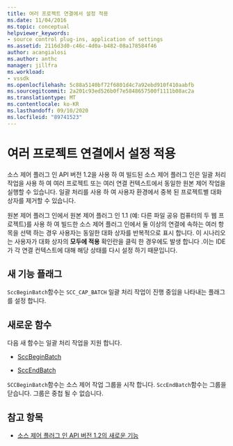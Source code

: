 ```yaml
---
title: 여러 프로젝트 연결에서 설정 적용
ms.date: 11/04/2016
ms.topic: conceptual
helpviewer_keywords:
- source control plug-ins, application of settings
ms.assetid: 2116d3d0-c46c-4d0a-b482-08a178584f46
author: acangialosi
ms.author: anthc
manager: jillfra
ms.workload:
- vssdk
ms.openlocfilehash: 5c88a5140bf72f6801d4c7a92ebd910f410aabfb
ms.sourcegitcommit: 2a201c93ed526b0f7e5848657500f1111b08ac2a
ms.translationtype: MT
ms.contentlocale: ko-KR
ms.lasthandoff: 09/10/2020
ms.locfileid: "89741523"
---
```

# <a name="application-of-settings-across-multiple-project-connections"></a>여러 프로젝트 연결에서 설정 적용
소스 제어 플러그 인 API 버전 1.2을 사용 하 여 빌드된 소스 제어 플러그 인은 일괄 처리 작업을 사용 하 여 여러 프로젝트 또는 여러 연결 컨텍스트에서 동일한 원본 제어 작업을 실행할 수 있습니다. 일괄 처리를 사용 하 여 사용자 환경에서 중복 된 프로젝트별 대화 상자를 제거할 수 있습니다.

 원본 제어 플러그 인에서 원본 제어 플러그 인 1.1 (예: 다른 파일 공유 컴퓨터의 두 웹 프로젝트)를 사용 하 여 빌드한 소스 제어 플러그 인에서 둘 이상의 연결에 속하는 여러 항목을 선택 하는 경우 사용자는 동일한 대화 상자를 반복적으로 표시 합니다. 이 시나리오는 사용자가 대화 상자의 **모두에 적용** 확인란을 클릭 한 경우에도 발생 합니다 .이는 IDE가 각 연결 컨텍스트에 대해 해당 상태를 다시 설정 하기 때문입니다.

## <a name="new-capability-flag"></a>새 기능 플래그
 `SccBeginBatch`함수는 `SCC_CAP_BATCH` 일괄 처리 작업이 진행 중임을 나타내는 플래그를 설정 합니다.

## <a name="new-functions"></a>새로운 함수
다음 새 함수는 일괄 처리 작업을 지원 합니다.

- [SccBeginBatch](../../extensibility/sccbeginbatch-function.md)

- [SccEndBatch](../../extensibility/sccendbatch-function.md)

`SCCBeginBatch`함수는 소스 제어 작업 그룹을 시작 합니다. `SccEndBatch`함수는 그룹을 닫습니다. 그룹은 중첩 될 수 없습니다.

## <a name="see-also"></a>참고 항목
- [소스 제어 플러그 인 API 버전 1.2의 새로운 기능](../../extensibility/internals/what-s-new-in-the-source-control-plug-in-api-version-1-2.md)
